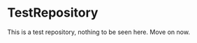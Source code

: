 TestRepository
==============

This is a test repository, nothing to be seen here. Move on now.  
 
 
   
  
   
     
           
            
        
         
           
          
     
    
       
   
     
   
  
  
 
 
